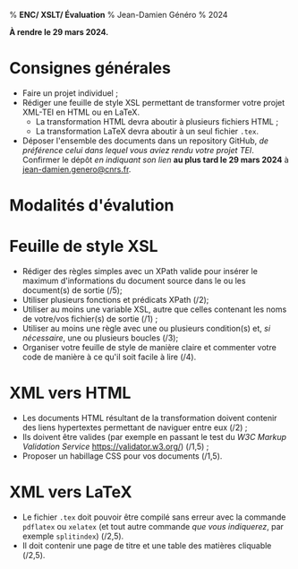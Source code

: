 % __ENC/ XSLT/ Évaluation__
% Jean-Damien Généro
% 2024

**À rendre le 29 mars 2024.**

# Consignes générales
- Faire un projet individuel ;
- Rédiger une feuille de style XSL permettant de transformer votre projet XML-TEI en HTML ou en LaTeX.
  - La transformation HTML devra aboutir à plusieurs fichiers HTML ;
  - La transformation LaTeX devra aboutir à un seul fichier `.tex`.
- Déposer l'ensemble des documents dans un repository GitHub, _de préférence celui dans lequel vous aviez rendu votre projet TEI_. Confirmer le dépôt *en indiquant son lien* **au plus tard le 29 mars 2024** à <jean-damien.genero@cnrs.fr>.

# Modalités d'évalution

# Feuille de style XSL

- Rédiger des règles simples avec un XPath valide pour insérer le maximum d'informations du document source dans le ou les document(s) de sortie (/5);
- Utiliser plusieurs fonctions et prédicats XPath (/2);
- Utiliser au moins une variable XSL, autre que celles contenant les noms de votre/vos fichier(s) de sortie (/1) ;
- Utiliser au moins une règle avec une ou plusieurs condition(s) et, _si nécessaire_, une ou plusieurs boucles (/3);
- Organiser votre feuille de style de manière claire et commenter votre code de manière à ce qu'il soit facile à lire (/4).

# XML vers HTML
- Les documents HTML résultant de la transformation doivent contenir des liens hypertextes permettant de naviguer entre eux (/2) ;
- Ils doivent être valides (par exemple en passant le test du _W3C Markup Validation Service_ <https://validator.w3.org/>) (/1,5) ;
- Proposer un habillage CSS pour vos documents (/1,5).

# XML vers LaTeX
- Le fichier `.tex` doit pouvoir être compilé sans erreur avec la commande `pdflatex` ou `xelatex` (et tout autre commande _que vous indiquerez_, par exemple `splitindex`) (/2,5). 
- Il doit contenir une page de titre et une table des matières cliquable (/2,5).